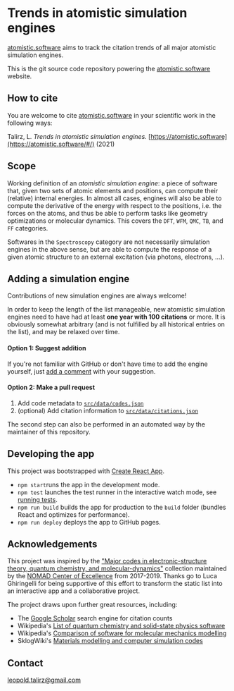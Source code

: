 # Trends in atomistic simulation engines

[atomistic.software](https://atomistic.software/#/) aims to track the citation trends of all major atomistic simulation engines.

This is the git source code repository powering the [atomistic.software](https://atomistic.software/#/) website.

## How to cite

You are welcome to cite [atomistic.software](https://atomistic.software/#/) in your scientific work in the following ways:

Talirz, L. *Trends in atomistic simulation engines.* [https://atomistic.software](https://atomistic.software/#/) (2021)
 
## Scope

Working definition of an *atomistic simulation engine*: a piece of software that, given two sets of atomic elements and positions, can compute their (relative) internal energies. 
In almost all cases, engines will also be able to compute the derivative of the energy with respect to the positions, i.e. the forces on the atoms, and thus be able to perform tasks like geometry optimizations or molecular dynamics.
This covers the `DFT`, `WFM`, `QMC`, `TB`, and `FF` categories.

Softwares in the `Spectroscopy` category are not necessarily simulation engines in the above sense, but are able to compute the response of a given atomic structure to an external excitation (via photons, electrons, ...).
## Adding a simulation engine

Contributions of new simulation engines are always welcome!

In order to keep the length of the list manageable, new atomistic simulation engines need to have had at least **one year with 100 citations** or more. 
It is obviously somewhat arbitrary (and is not fulfilled by all historical entries on the list), and may be relaxed over time.

#### Option 1: Suggest addition

If you're not familiar with GitHub or don't have time to add the engine yourself, just [add a comment](https://github.com/ltalirz/atomistic-software/issues/21) with your suggestion.

#### Option 2: Make a pull request

 1. Add code metadata to [`src/data/codes.json`](src/data/codes.json)
 2. (optional) Add citation information to [`src/data/citations.json`](src/data/citations.json)

The second step can also be performed in an automated way by the maintainer of this repository.

## Developing the app

This project was bootstrapped with [Create React App](https://github.com/facebook/create-react-app).

 * `npm start`runs the app in the development mode.
 * `npm test` launches the test runner in the interactive watch mode, see [running tests](https://facebook.github.io/create-react-app/docs/running-tests).
 * `npm run build` builds the app for production to the `build` folder (bundles React and optimizes for performance).
 * `npm run deploy` deploys the app to GitHub pages.

## Acknowledgements

This project was inspired by the ["Major codes in electronic-structure theory, quantum chemistry, and molecular-dynamics"](https://www.nomad-coe.eu/old-pages/externals/codes) collection maintained by the [NOMAD Center of Excellence](https://www.nomad-coe.eu) from 2017-2019.
Thanks go to Luca Ghiringelli for being supportive of this effort to transform the static list into an interactive app and a collaborative project.

The project draws upon further great resources, including:
 * The [Google Scholar](https://scholar.google.com/) search engine for citation counts
 * Wikipedia's [List of quantum chemistry and solid-state physics software](https://en.wikipedia.org/wiki/List_of_quantum_chemistry_and_solid-state_physics_software)
 * Wikipedia's [Comparison of software for molecular mechanics modelling](https://en.wikipedia.org/wiki/Comparison_of_software_for_molecular_mechanics_modeling)
 * SklogWiki's [Materials modelling and computer simulation codes](https://en.wikipedia.org/wiki/Comparison_of_software_for_molecular_mechanics_modeling)

## Contact

leopold.talirz@gmail.com
